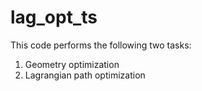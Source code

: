 # lag_opt_ts

This code performs the following two tasks:
1) Geometry optimization
2) Lagrangian path optimization
